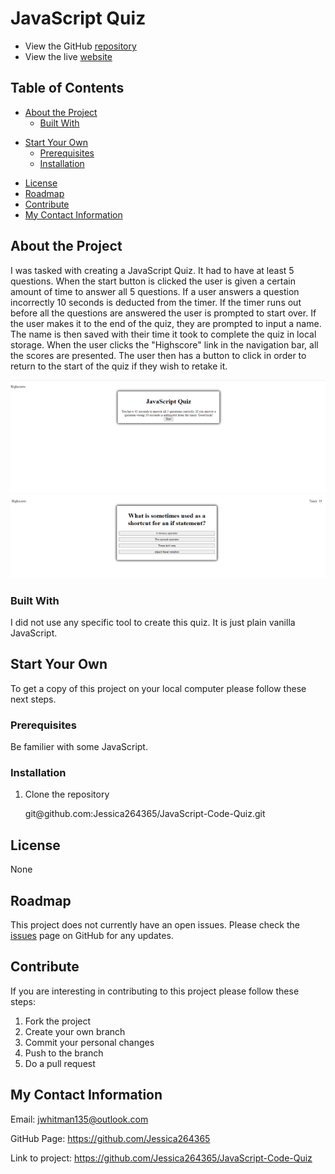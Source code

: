 # JavaScript Quiz

- View the GitHub [repository](https://github.com/Jessica264365/JavaScript-Code-Quiz)
- View the live [website](https://jessica264365.github.io/JavaScript-Code-Quiz/)

## Table of Contents

- [About the Project](https://github.com/Jessica264365/JavaScript-Code-Quiz#about-the-project)
  - [Built With](https://github.com/Jessica264365/JavaScript-Code-Quiz#built-with)

* [Start Your Own](https://github.com/Jessica264365/JavaScript-Code-Quiz#start-your-own)
  - [Prerequisites](https://github.com/Jessica264365/JavaScript-Code-Quiz#prerequisites)
  - [Installation](https://github.com/Jessica264365/RJavaScript-Code-Quiz#installation)

- [License](https://github.com/Jessica264365/JavaScript-Code-Quiz#license)
- [Roadmap](https://github.com/Jessica264365/JavaScript-Code-Quiz#roadmap)
- [Contribute](https://github.com/Jessica264365/JavaScript-Code-Quiz#contribute)
- [My Contact Information](https://github.com/Jessica264365/JavaScript-Code-Quiz#my-contact-information)

## About the Project

I was tasked with creating a JavaScript Quiz. It had to have at least 5 questions. When the start button is clicked the user is given a certain amount of time to answer all 5 questions. If a user answers a question incorrectly 10 seconds is deducted from the timer. If the timer runs out before all the questions are answered the user is prompted to start over. If the user makes it to the end of the quiz, they are prompted to input a name. The name is then saved with their time it took to complete the quiz in local storage. When the user clicks the "Highscore" link in the navigation bar, all the scores are presented. The user then has a button to click in order to return to the start of the quiz if they wish to retake it.

![](./images/quizstart.PNG) ![](./images/quizques.PNG)

### Built With

I did not use any specific tool to create this quiz. It is just plain vanilla JavaScript.

## Start Your Own

To get a copy of this project on your local computer please follow these next steps.

### Prerequisites

Be familier with some JavaScript.

### Installation

1. Clone the repository

   git@github.<span></span>com:Jessica264365/JavaScript-Code-Quiz.git

## License

None

## Roadmap

This project does not currently have an open issues. Please check the [issues](https://github.com/Jessica264365/JavaScript-Code-Quiz/issues) page on GitHub for any updates.

## Contribute

If you are interesting in contributing to this project please follow these steps:

1. Fork the project
2. Create your own branch
3. Commit your personal changes
4. Push to the branch
5. Do a pull request

## My Contact Information

Email: jwhitman135@outlook.com

GitHub Page: https://github.com/Jessica264365

Link to project: https://github.com/Jessica264365/JavaScript-Code-Quiz
